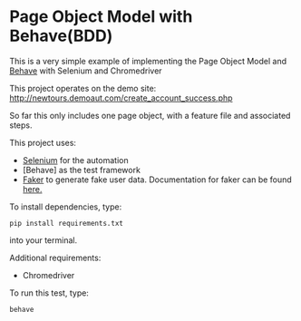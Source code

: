 # Page Object Model with Behave(BDD)
This is a very simple example of implementing the Page Object Model and [Behave](https://pypi.org/project/behave/) with Selenium and Chromedriver

This project operates on the demo site: http://newtours.demoaut.com/create_account_success.php

So far this only includes one page object, with a feature file and associated steps. 

This project uses:
- [Selenium](https://github.com/SeleniumHQ/selenium) for the automation
- [Behave] as the test framework
- [Faker](https://github.com/joke2k/faker) to generate fake user data. Documentation for faker can be found [here.](https://faker.readthedocs.io/en/master/)
 

To install dependencies, type:

```pip install requirements.txt```

into your terminal.

Additional requirements:
 - Chromedriver

To run this test, type:

```behave```

